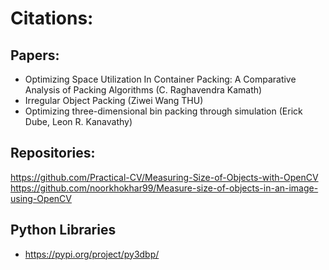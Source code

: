 # Citations:
## Papers:
- Optimizing Space Utilization In Container Packing: A Comparative Analysis of Packing Algorithms (C. Raghavendra Kamath)
- Irregular Object Packing (Ziwei Wang THU)
- Optimizing three-dimensional bin packing through simulation (Erick Dube, Leon R. Kanavathy)

## Repositories:
https://github.com/Practical-CV/Measuring-Size-of-Objects-with-OpenCV
https://github.com/noorkhokhar99/Measure-size-of-objects-in-an-image-using-OpenCV

## Python Libraries 
- https://pypi.org/project/py3dbp/